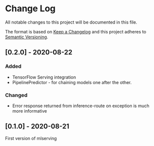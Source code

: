 # Change Log

All notable changes to this project will be documented in this file.

The format is based on [Keep a Changelog](http://keepachangelog.com/en/1.0.0/)
and this project adheres to [Semantic Versioning](http://semver.org/spec/v2.0.0.html).

## [0.2.0] - 2020-08-22
### Added
* TensorFlow Serving integration
* PipelinePredictor - for chaining models one after the other.

### Changed
* Error response returned from inference-route on exception is much more informative 

## [0.1.0] - 2020-08-21
First version of mlserving
